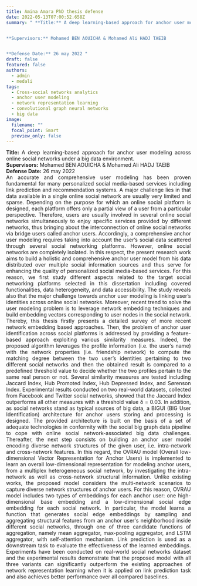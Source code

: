 ```yaml
---
title: Amina Amara PhD thesis defense
date: 2022-05-13T07:00:52.658Z
summary: " **Title:** A deep learning-based approach for anchor user modeling across online social networks under a big data environment. 


**Supervisors:** Mohamed BEN AOUICHA & Mohamed Ali HADJ TAEIB


**Defense Date:** 26 may 2022 "
draft: false
featured: false
authors:
  - admin
  - medali
tags:
  - Cross-social networks analytics
  - anchor user modeling
  - network representation learning
  - convolutional graph neural networks
  - big data
image:
  filename: ""
  focal_point: Smart
  preview_only: false
---
```

<div style="text-align: justify">
<b>Title:</b> A deep learning-based approach for anchor user modeling across online social networks under a big data environment. </br>
<b>Supervisors:</b> Mohamed BEN AOUICHA & Mohamed Ali HADJ TAEIB </br>
<b>Defense Date:</b> 26 may 2022</br>
An accurate and comprehensive user modeling has been proven  fundamental for many personalized social media-based services including link
  prediction and recommendation systems. A major challenge lies in that data
  available in a single online social network are usually very limited and
  sparse. Depending on the purpose for which an online social platform is
  designed, each platform offers only a partial view of a user from a particular
  perspective. Therefore, users are usually involved in several online social
  networks simultaneously to enjoy specific services provided by different
  networks, thus bringing about the interconnection of online social networks
  via bridge users called anchor users. Accordingly, a comprehensive anchor user
  modeling requires taking into account the user’s social data scattered through
  several social networking platforms. However, online social networks are
  completely isolated. In this respect, the present research work aims to build
  a holistic and comprehensive anchor user model from his data distributed over
  multiple social information sources and thus serve for enhancing the quality
  of personalized social media-based services. For this reason, we first study
  different aspects related to the target social networking platforms selected
  in this dissertation including covered functionalities, data heterogeneity,
  and data accessibility. The study reveals also that the major challenge
  towards anchor user modeling is linking user’s identities across online social
  networks. Moreover, recent trend to solve the user modeling problem is to
  leverage network embedding techniques and build embedding vectors
  corresponding to user nodes in the social network. Thereby, this thesis
  firstly presents a detailed survey of more recent network embedding based
  approaches. Then, the problem of anchor user identification across social
  platforms is addressed by providing a feature-based approach exploiting
  various similarity measures. Indeed, the proposed algorithm leverages the
  profile information (i.e. the user’s name) with the network properties (i.e.
  friendship network) to compute the matching degree between the two user’s
  identities pertaining to two different social networks and then the obtained
  result is compared to a predefined threshold value to decide whether the two
  profiles pertain to the same real person or not. Several similarity measures
  are tested including Jaccard Index, Hub Promoted Index, Hub Depressed Index,
  and Sørenson Index. Experimental results conducted on two real-world datasets,
  collected from Facebook and Twitter social networks, showed that the Jaccard
  Index outperforms all other measures with a threshold value δ = 0.03. In
  addition, as social networks stand as typical sources of big data, a BIGUI
  (BIG User Identification) architecture for anchor users storing and processing
  is designed. The provided architecture is built on the basis of a set of
  adequate technologies in conformity with the social big graph data pipeline to
  cope with online social network-associated big data challenges. Thereafter,
  the next step consists on building an anchor user model encoding diverse
  network structures of the given user, i.e. intra-network and cross-network
  features. In this regard, the OVRAU model (Overall low-dimensional Vector
  Representation for Anchor Users) is implemented to learn an overall
  low-dimensional representation for modeling anchor users, from a multiplex
  heterogeneous social network, by investigating the intra-network as well as
  cross-network structural information. Unlike existing works, the proposed
  model considers the multi-network scenarios to capture diverse network
  structures of anchor users. For this reason, OVRAU model includes two types of
  embeddings for each anchor user: one high-dimensional base embedding and a
  low-dimensional social edge embedding for each social network. In particular,
  the model learns a function that generates social edge embeddings by sampling
  and aggregating structural features from an anchor user's neighborhood inside
  different social networks, through one of three candidate functions of
  aggregation, namely mean aggregator, max-pooling aggregator, and LSTM
  aggregator, with self-attention mechanism. Link prediction is used as a
  downstream task to evaluate the effectiveness of the learned embeddings.
  Experiments have been conducted on real-world social networks dataset and the
  experimental results demonstrate that the proposed model with all three
  variants can significantly outperform the existing approaches of network
  representation learning when it is applied on link prediction task and also
  achieves better performance over all compared baselines. 
  </div>